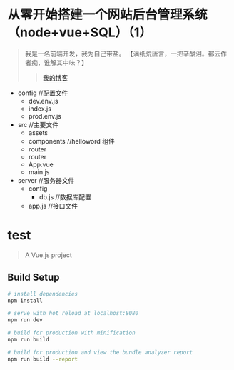 # 从零开始搭建一个网站后台管理系统（node+vue+SQL）（1）

>我是一名前端开发，我为自己带盐。 【满纸荒唐言，一把辛酸泪。都云作者痴，谁解其中味？】
>>[我的博客](https://blog.csdn.net/qq_28473235 "悬停显示")

* config   //配置文件
   * dev.env.js
   * index.js
   * prod.env.js
* src      //主要文件 
  * assets
  * components  //helloword 组件
  * router
  * router
  * App.vue   
  * main.js
* server   //服务器文件
  * config  
    * db.js   //数据库配置
  * app.js    //接口文件


# test

> A Vue.js project

## Build Setup

``` bash
# install dependencies
npm install

# serve with hot reload at localhost:8080
npm run dev

# build for production with minification
npm run build

# build for production and view the bundle analyzer report
npm run build --report
```


